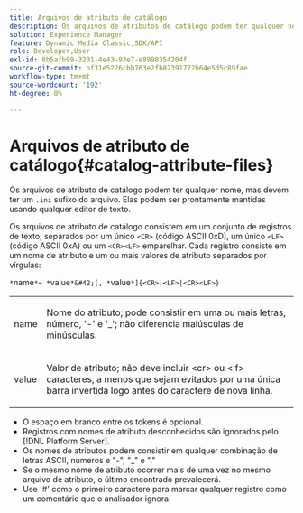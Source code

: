 ```yaml
---
title: Arquivos de atributo de catálogo
description: Os arquivos de atributos de catálogo podem ter qualquer nome, mas devem ter um sufixo de arquivo .ini. Elas podem ser prontamente mantidas usando qualquer editor de texto.
solution: Experience Manager
feature: Dynamic Media Classic,SDK/API
role: Developer,User
exl-id: 8b5afb99-3201-4e43-93e7-e8998354204f
source-git-commit: bf31e5226cbb763e2fb82391772b64e5d5c89fae
workflow-type: tm+mt
source-wordcount: '192'
ht-degree: 0%

---
```


# Arquivos de atributo de catálogo{#catalog-attribute-files}

Os arquivos de atributo de catálogo podem ter qualquer nome, mas devem ter um `.ini` sufixo do arquivo. Elas podem ser prontamente mantidas usando qualquer editor de texto.

Os arquivos de atributo de catálogo consistem em um conjunto de registros de texto, separados por um único `<CR>` (código ASCII 0xD), um único `<LF>` (código ASCII 0xA) ou um `<CR><LF>` emparelhar. Cada registro consiste em um nome de atributo e um ou mais valores de atributo separados por vírgulas:

`*`name`*= *`value`*&#42;[, *`value`*]{<CR>|<LF>|<CR><LF>}`

<table id="simpletable_8454AD549FDA421BA1469CDA44132773"> 
 <tr class="strow"> 
  <td class="stentry"> <p> <span class="codeph"> <span class="varname"> name </span> </span> </p> </td> 
  <td class="stentry"> <p>Nome do atributo; pode consistir em uma ou mais letras, número, '-' e '_'; não diferencia maiúsculas de minúsculas. </p> </td> 
 </tr> 
 <tr class="strow"> 
  <td class="stentry"> <p> <span class="codeph"> <span class="varname"> value </span> </span> </p> </td> 
  <td class="stentry"> <p>Valor de atributo; não deve incluir <span class="codeph"> &lt;cr&gt; </span>ou <span class="codeph"> &lt;lf&gt; </span> caracteres, a menos que sejam evitados por uma única barra invertida logo antes do caractere de nova linha. </p> </td> 
 </tr> 
</table>

* O espaço em branco entre os tokens é opcional.
* Registros com nomes de atributo desconhecidos são ignorados pelo [!DNL Platform Server].
* Os nomes de atributos podem consistir em qualquer combinação de letras ASCII, números e &quot;-&quot;, &quot;_&quot; e &quot;.&quot;
* Se o mesmo nome de atributo ocorrer mais de uma vez no mesmo arquivo de atributo, o último encontrado prevalecerá.
* Use &#39;#&#39; como o primeiro caractere para marcar qualquer registro como um comentário que o analisador ignora.
